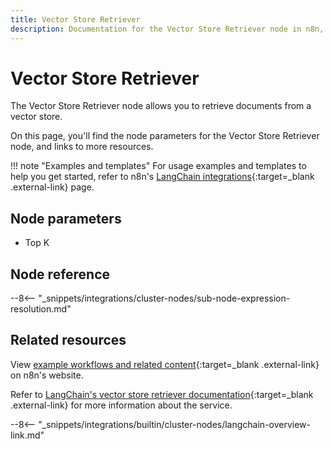 ```yaml
---
title: Vector Store Retriever
description: Documentation for the Vector Store Retriever node in n8n, a workflow automation platform. Includes details of operations and configuration, and links to examples and credentials information.
---
```


# Vector Store Retriever

The Vector Store Retriever node allows you to retrieve documents from a vector store.

On this page, you'll find the node parameters for the Vector Store Retriever node, and links to more resources.

!!! note "Examples and templates"
	For usage examples and templates to help you get started, refer to n8n's [LangChain integrations](https://n8n.io/integrations/vector-store-retriever/){:target=_blank .external-link} page.
	
## Node parameters

* Top K

## Node reference

--8<-- "_snippets/integrations/cluster-nodes/sub-node-expression-resolution.md"

## Related resources

View [example workflows and related content](https://n8n.io/integrations/vector-store-retriever/){:target=_blank .external-link} on n8n's website.

Refer to [LangChain's vector store retriever documentation](https://js.langchain.com/docs/modules/data_connection/retrievers/how_to/vectorstore){:target=_blank .external-link} for more information about the service.

--8<-- "_snippets/integrations/builtin/cluster-nodes/langchain-overview-link.md"
